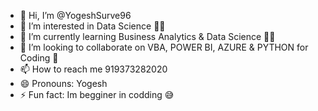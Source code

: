 - 👋 Hi, I’m @YogeshSurve96
- 👀 I’m interested in Data Science 👨‍💻
- 🌱 I’m currently learning Business Analytics & Data Science 👨‍💻
- 💞️ I’m looking to collaborate on VBA, POWER BI, AZURE & PYTHON for Coding 🤖
- 📫 How to reach me 919373282020
- 😄 Pronouns: Yogesh
- ⚡ Fun fact: Im begginer in codding 😅

<!---
YogeshSurve96/YogeshSurve96 is a ✨ special ✨ repository because its `README.md` (this file) appears on your GitHub profile.
You can click the Preview link to take a look at your changes.
--->
